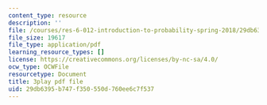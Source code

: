 ```yaml
---
content_type: resource
description: ''
file: /courses/res-6-012-introduction-to-probability-spring-2018/29db6395b747f350550d760ee6c7f537_27d9Gew3llM.pdf
file_size: 19617
file_type: application/pdf
learning_resource_types: []
license: https://creativecommons.org/licenses/by-nc-sa/4.0/
ocw_type: OCWFile
resourcetype: Document
title: 3play pdf file
uid: 29db6395-b747-f350-550d-760ee6c7f537
---
```

